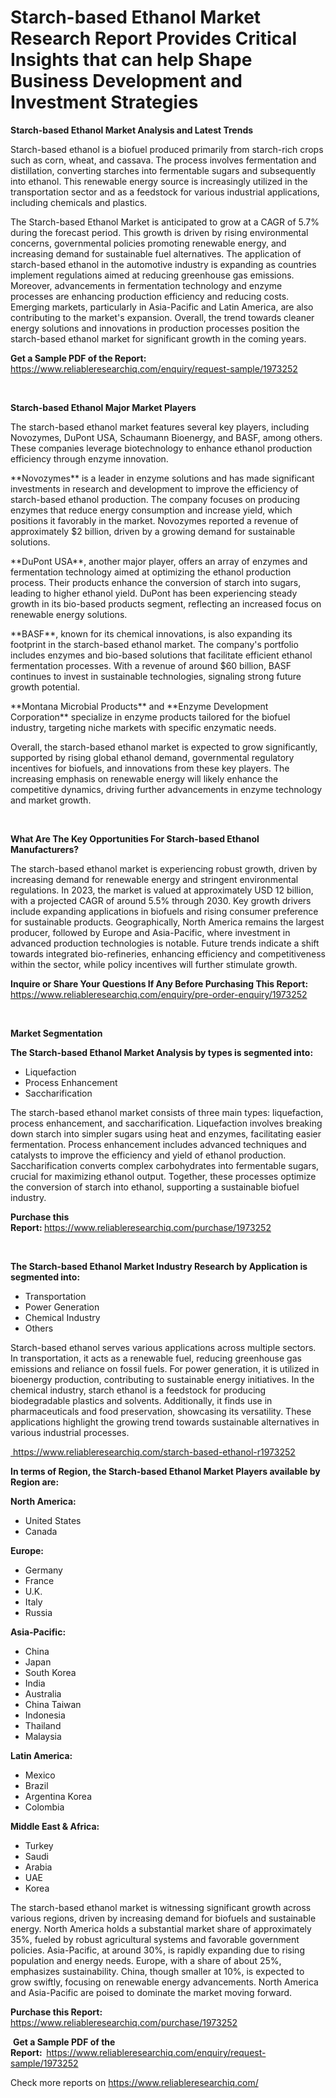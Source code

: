 <p><h1>Starch-based Ethanol Market Research Report Provides Critical Insights that can help Shape Business Development and Investment Strategies</h1></p><p><strong>Starch-based Ethanol Market Analysis and Latest Trends</strong></p>
<p><p>Starch-based ethanol is a biofuel produced primarily from starch-rich crops such as corn, wheat, and cassava. The process involves fermentation and distillation, converting starches into fermentable sugars and subsequently into ethanol. This renewable energy source is increasingly utilized in the transportation sector and as a feedstock for various industrial applications, including chemicals and plastics.</p><p>The Starch-based Ethanol Market is anticipated to grow at a CAGR of 5.7% during the forecast period. This growth is driven by rising environmental concerns, governmental policies promoting renewable energy, and increasing demand for sustainable fuel alternatives. The application of starch-based ethanol in the automotive industry is expanding as countries implement regulations aimed at reducing greenhouse gas emissions. Moreover, advancements in fermentation technology and enzyme processes are enhancing production efficiency and reducing costs. Emerging markets, particularly in Asia-Pacific and Latin America, are also contributing to the market's expansion. Overall, the trend towards cleaner energy solutions and innovations in production processes position the starch-based ethanol market for significant growth in the coming years.</p></p>
<p><strong>Get a Sample PDF of the Report:&nbsp;</strong> <a href="https://www.reliableresearchiq.com/enquiry/request-sample/1973252?utm_campaign=3058&utm_medium=2&utm_source=Github&utm_content=ia&utm_term=03042025&utm_id=starch-based-ethanol">https://www.reliableresearchiq.com/enquiry/request-sample/1973252</a></p>
<p>&nbsp;</p>
<p><strong>Starch-based Ethanol Major Market Players</strong></p>
<p><p>The starch-based ethanol market features several key players, including Novozymes, DuPont USA, Schaumann Bioenergy, and BASF, among others. These companies leverage biotechnology to enhance ethanol production efficiency through enzyme innovation.</p><p>**Novozymes** is a leader in enzyme solutions and has made significant investments in research and development to improve the efficiency of starch-based ethanol production. The company focuses on producing enzymes that reduce energy consumption and increase yield, which positions it favorably in the market. Novozymes reported a revenue of approximately $2 billion, driven by a growing demand for sustainable solutions.</p><p>**DuPont USA**, another major player, offers an array of enzymes and fermentation technology aimed at optimizing the ethanol production process. Their products enhance the conversion of starch into sugars, leading to higher ethanol yield. DuPont has been experiencing steady growth in its bio-based products segment, reflecting an increased focus on renewable energy solutions.</p><p>**BASF**, known for its chemical innovations, is also expanding its footprint in the starch-based ethanol market. The company's portfolio includes enzymes and bio-based solutions that facilitate efficient ethanol fermentation processes. With a revenue of around $60 billion, BASF continues to invest in sustainable technologies, signaling strong future growth potential.</p><p>**Montana Microbial Products** and **Enzyme Development Corporation** specialize in enzyme products tailored for the biofuel industry, targeting niche markets with specific enzymatic needs.</p><p>Overall, the starch-based ethanol market is expected to grow significantly, supported by rising global ethanol demand, governmental regulatory incentives for biofuels, and innovations from these key players. The increasing emphasis on renewable energy will likely enhance the competitive dynamics, driving further advancements in enzyme technology and market growth.</p></p>
<p>&nbsp;</p>
<p><strong>What Are The Key Opportunities For Starch-based Ethanol Manufacturers?</strong></p>
<p><p>The starch-based ethanol market is experiencing robust growth, driven by increasing demand for renewable energy and stringent environmental regulations. In 2023, the market is valued at approximately USD 12 billion, with a projected CAGR of around 5.5% through 2030. Key growth drivers include expanding applications in biofuels and rising consumer preference for sustainable products. Geographically, North America remains the largest producer, followed by Europe and Asia-Pacific, where investment in advanced production technologies is notable. Future trends indicate a shift towards integrated bio-refineries, enhancing efficiency and competitiveness within the sector, while policy incentives will further stimulate growth.</p></p>
<p><strong>Inquire or Share Your Questions If Any Before Purchasing This Report:</strong> <a href="https://www.reliableresearchiq.com/enquiry/pre-order-enquiry/1973252?utm_campaign=3058&utm_medium=2&utm_source=Github&utm_content=ia&utm_term=03042025&utm_id=starch-based-ethanol">https://www.reliableresearchiq.com/enquiry/pre-order-enquiry/1973252</a></p>
<p>&nbsp;</p>
<p><strong>Market Segmentation</strong></p>
<p><strong>The Starch-based Ethanol Market Analysis by types is segmented into:</strong></p>
<p><ul><li>Liquefaction</li><li>Process Enhancement</li><li>Saccharification</li></ul></p>
<p><p>The starch-based ethanol market consists of three main types: liquefaction, process enhancement, and saccharification. Liquefaction involves breaking down starch into simpler sugars using heat and enzymes, facilitating easier fermentation. Process enhancement includes advanced techniques and catalysts to improve the efficiency and yield of ethanol production. Saccharification converts complex carbohydrates into fermentable sugars, crucial for maximizing ethanol output. Together, these processes optimize the conversion of starch into ethanol, supporting a sustainable biofuel industry.</p></p>
<p><strong>Purchase this Report:&nbsp;</strong><a href="https://www.reliableresearchiq.com/purchase/1973252?utm_campaign=3058&utm_medium=2&utm_source=Github&utm_content=ia&utm_term=03042025&utm_id=starch-based-ethanol">https://www.reliableresearchiq.com/purchase/1973252</a></p>
<p>&nbsp;</p>
<p><strong>The Starch-based Ethanol Market Industry Research by Application is segmented into:</strong></p>
<p><ul><li>Transportation</li><li>Power Generation</li><li>Chemical Industry</li><li>Others</li></ul></p>
<p><p>Starch-based ethanol serves various applications across multiple sectors. In transportation, it acts as a renewable fuel, reducing greenhouse gas emissions and reliance on fossil fuels. For power generation, it is utilized in bioenergy production, contributing to sustainable energy initiatives. In the chemical industry, starch ethanol is a feedstock for producing biodegradable plastics and solvents. Additionally, it finds use in pharmaceuticals and food preservation, showcasing its versatility. These applications highlight the growing trend towards sustainable alternatives in various industrial processes.</p></p>
<p><a href="https://www.reliableresearchiq.com/starch-based-ethanol-r1973252?utm_campaign=3058&utm_medium=2&utm_source=Github&utm_content=ia&utm_term=03042025&utm_id=starch-based-ethanol">&nbsp;https://www.reliableresearchiq.com/starch-based-ethanol-r1973252</a></p>
<p><strong>In terms of Region, the Starch-based Ethanol Market Players available by Region are:</strong></p>
<p>
    <p> <strong> North America: </strong>
        <ul>
            <li>United States</li>
            <li>Canada</li>
        </ul>
        </p> 
    <p> <strong> Europe: </strong>
        <ul>
            <li>Germany</li>
            <li>France</li>
            <li>U.K.</li>
            <li>Italy</li>
            <li>Russia</li>
        </ul>
        </p> 
    <p> <strong> Asia-Pacific: </strong>
        <ul>
            <li>China</li>
            <li>Japan</li>
            <li>South Korea</li>
            <li>India</li>
            <li>Australia</li>
            <li>China Taiwan</li>
            <li>Indonesia</li>
            <li>Thailand</li>
            <li>Malaysia</li>
        </ul>
        </p> 
    <p> <strong> Latin America: </strong>
        <ul>
            <li>Mexico</li>
            <li>Brazil</li>
            <li>Argentina Korea</li>
            <li>Colombia</li>
        </ul>
        </p> 
    <p> <strong> Middle East & Africa: </strong>
        <ul>
            <li>Turkey</li>
            <li>Saudi</li>
            <li>Arabia</li>
            <li>UAE</li>
            <li>Korea</li>
        </ul>
    </p>
    </p>
<p><p>The starch-based ethanol market is witnessing significant growth across various regions, driven by increasing demand for biofuels and sustainable energy. North America holds a substantial market share of approximately 35%, fueled by robust agricultural systems and favorable government policies. Asia-Pacific, at around 30%, is rapidly expanding due to rising population and energy needs. Europe, with a share of about 25%, emphasizes sustainability. China, though smaller at 10%, is expected to grow swiftly, focusing on renewable energy advancements. North America and Asia-Pacific are poised to dominate the market moving forward.</p></p>
<p><strong>Purchase this Report: </strong><a href="https://www.reliableresearchiq.com/purchase/1973252?utm_campaign=3058&utm_medium=2&utm_source=Github&utm_content=ia&utm_term=03042025&utm_id=starch-based-ethanol">https://www.reliableresearchiq.com/purchase/1973252</a></p>
<p>&nbsp;<strong>Get a Sample PDF of the Report:&nbsp;&nbsp;</strong><a href="https://www.reliableresearchiq.com/enquiry/request-sample/1973252?utm_campaign=3058&utm_medium=2&utm_source=Github&utm_content=ia&utm_term=03042025&utm_id=starch-based-ethanol">https://www.reliableresearchiq.com/enquiry/request-sample/1973252</a></p>
<p><strong></strong></p>
<p>Check more reports on <a href="https://www.reliableresearchiq.com/?utm_campaign=3058&utm_medium=2&utm_source=Github&utm_content=ia&utm_term=03042025&utm_id=starch-based-ethanol">https://www.reliableresearchiq.com/</a></p>